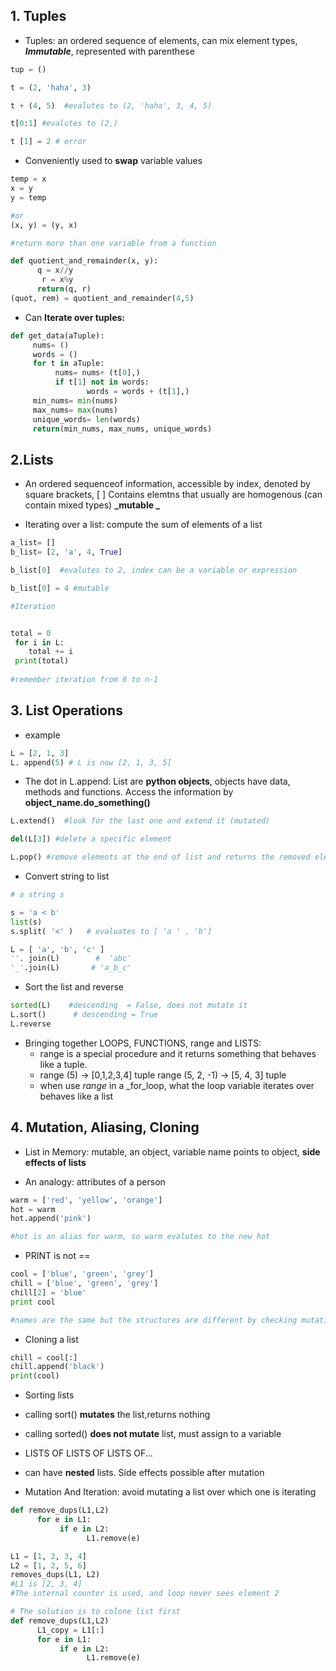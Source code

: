## 1. Tuples


* Tuples: an ordered sequence of elements, can mix element types, _**Immutable**_, represented with parenthese


```python
tup = ()

t = (2, 'haha', 3)

t + (4, 5)  #evalutes to (2, 'haha', 3, 4, 5)

t[0:1] #evalutes to (2,)   

t [1] = 2 # error 
```

* Conveniently used to **swap** variable values

```python
temp = x
x = y
y = temp 

#or
(x, y) = (y, x)

#return more than one variable from a function

def quotient_and_remainder(x, y):
      q = x//y
       r = x%y
      return(q, r)
(quot, rem) = quotient_and_remainder(4,5)
```

* Can **Iterate over tuples:**

```python
def get_data(aTuple):
     nums= ()
     words = ()
     for t in aTuple:
          nums= nums+ (t[0],)
          if t[1] not in words:
                 words = words + (t[1],)
     min_nums= min(nums)
     max_nums= max(nums)
     unique_words= len(words)
     return(min_nums, max_nums, unique_words)
```
 
## 2.Lists

+ An ordered sequenceof information, accessible by index, denoted by square brackets,  [ ]
Contains elemtns that usually are homogenous (can contain mixed types) 
**_mutable _**
* Iterating over a list: compute the sum of elements of a list


```python
a_list= []
b_list= [2, 'a', 4, True]

b_list[0]  #evalutes to 2, index can be a variable or expression

b_list[0] = 4 #mutable

#Iteration


total = 0 
 for i in L:
    total += i
 print(total)
 
#remember iteration from 0 to n-1 
```

## 3. List Operations


* example
```python
L = [2, 1, 3]
L. append(5) # L is now [2, 1, 3, 5]
```

* The dot in L.append: 
    List are __python objects__, objects have data, methods and functions. 
    Access the information by __object_name.do_something()__
    
```python
L.extend()  #look for the last one and extend it (mutated)

del(L[3]) #delete a specific element

L.pop() #remove elements at the end of list and returns the removed element 
```

+ Convert string to list

```python
# a string s

s = 'a < b'
list(s)
s.split( '<' )   # evaluates to [ 'a ' , 'b'] 

L = [ 'a', 'b', 'c' ]
''. join(L)        #  'abc'
'_'.join(L)       # 'a_b_c' 
```
* Sort the list and reverse
```python
sorted(L)    #descending  = False, does not mutate it
L.sort()      # descending = True
L.reverse   
```

* Bringing together LOOPS, FUNCTIONS, range and LISTS:
    - range is a special procedure and it returns something that behaves like a tuple.
    - range (5)   -> [0,1,2,3,4] tuple
      range (5, 2, -1) -> [5, 4, 3] tuple
    - when use _range_ in a _for_loop, what the loop variable iterates over behaves like a list
    

## 4. Mutation, Aliasing, Cloning

* List in Memory: mutable, an object, variable name points to object, __side effects of lists__

* An analogy: attributes of a person

```python
warm = ['red', 'yellow', 'orange']
hot = warm
hot.append('pink')

#hot is an alias for warm, so warm evalutes to the new hot
```

* PRINT is not ==

```python
cool = ['blue', 'green', 'grey']
chill = ['blue', 'green', 'grey']
chill[2] = 'blue'
print cool

#names are the same but the structures are different by checking mutation 
```

* Cloning a list
```python
chill = cool[:]
chill.append('black')
print(cool)
```

* Sorting lists
 * calling sort() **mutates** the list,returns nothing
 * calling sorted() **does not mutate** list, must assign  to a variable

* LISTS OF LISTS OF LISTS OF...
 * can have **nested** lists. Side effects possible after mutation
 

* Mutation And Iteration: avoid mutating a list over which one is iterating

```python
def remove_dups(L1,L2)
      for e in L1:
           if e in L2:
                 L1.remove(e)

L1 = [1, 2, 3, 4]
L2 = [1, 2, 5, 6]
removes_dups(L1, L2)
#L1 is [2, 3, 4] 
#The internal counter is used, and loop never sees element 2 

# The solution is to colone list first
def remove_dups(L1,L2)
      L1_copy = L1[:]
      for e in L1:
           if e in L2:
                 L1.remove(e)
```

